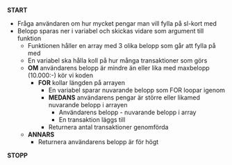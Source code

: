**START**

* Fråga användaren om hur mycket pengar man vill fylla på sl-kort med
* Belopp sparas ner i variabel och skickas vidare som argument till funktion
	* Funktionen håller en array med 3 olika belopp som går att fylla på med
	* En variabel ska hålla koll på hur många transaktioner som görs
	* **OM** användarens belopp är mindre än eller lika med maxbelopp (10.000:-) kör vi koden
		* **FOR** kollar längden på arrayen
			* En variabel sparar nuvarande belopp som FOR loopar igenom
			* **MEDANS** användarens pengar är större eller likamed nuvarande belopp i arrayen
				* Användarens belopp - nuvarande belopp i array
				* En transaktion läggs till
			* Returnera antal transaktioner genomförda
	* **ANNARS**
		* Returnera användarens belopp är för högt
		
**STOPP**

